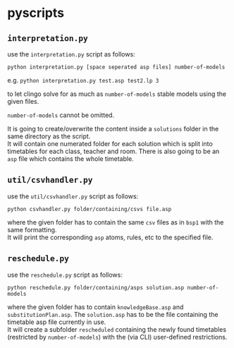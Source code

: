 # pyscripts

## `interpretation.py`

use the `interpretation.py` script as follows:

`python interpretation.py [space seperated asp files] number-of-models`

e.g. `python interpretation.py test.asp test2.lp 3`

to let clingo solve for as much as `number-of-models` stable models using the given files.

`number-of-models` cannot be omitted.

It is going to create/overwrite the content inside a `solutions` folder in the same directory as the script.  
It will contain one numerated folder for each solution which is split into timetables for each class, teacher and room.
There is also going to be an `asp` file which contains the whole timetable.

## `util/csvhandler.py`

use the `util/csvhandler.py` script as follows:

`python csvhandler.py folder/containing/csvs file.asp`

where the given folder has to contain the same `csv` files as in `bsp1` with the same formatting.  
It will print the corresponding `asp` atoms, rules, etc to the specified file.

## `reschedule.py`

use the `reschedule.py` script as follows:

`python reschedule.py folder/containing/asps solution.asp number-of-models`

where the given folder has to contain `knowledgeBase.asp` and `substitutionPlan.asp`.
The `solution.asp` has to be the file containing the timetable asp file currently in use.  
It will create a subfolder `rescheduled` containing the newly found timetables (restricted by `number-of-models`) 
with the (via CLI) user-defined restrictions.

